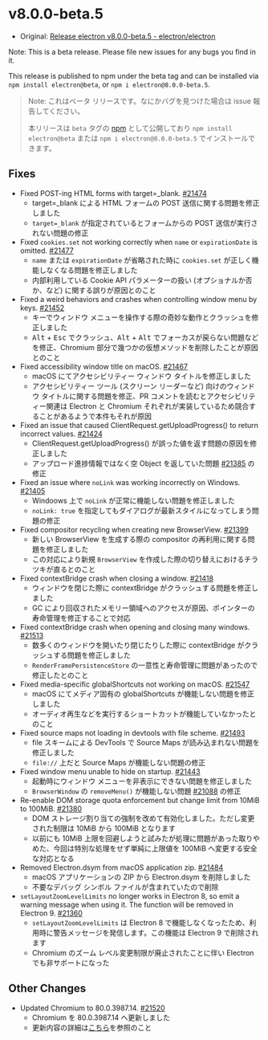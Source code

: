 # v8.0.0-beta.5

- Original: [Release electron v8.0.0-beta.5 - electron/electron](https://github.com/electron/electron/releases/tag/v8.0.0-beta.5)

Note: This is a beta release. Please file new issues for any bugs you find in it.

This release is published to npm under the beta tag and can be installed via `npm install electron@beta`, or `npm i electron@8.0.0-beta.5`.

> Note: これはベータ リリースです。なにかバグを見つけた場合は issue 報告してください。
>
> 本リリースは `beta` タグの [npm](https://www.npmjs.com/package/electron) として公開しており `npm install electron@beta` または `npm i electron@8.0.0-beta.5` でインストールできます。

## Fixes

- Fixed POST-ing HTML forms with target=_blank. [#21474](https://github.com/electron/electron/pull/21474)
  - target=_blank による HTML フォームの POST 送信に関する問題を修正しました
  - `target=_blank` が指定されているとフォームからの POST 送信が実行されない問題の修正
- Fixed `cookies.set` not working correctly when `name` or `expirationDate` is omitted. [#21477](https://github.com/electron/electron/pull/21477)
  - `name` または `expirationDate` が省略された時に `cookies.set` が正しく機能しなくなる問題を修正しました
  - 内部利用している Cookie API パラメーターの扱い (オプショナルか否か、など) に関する誤りが原因とのこと
- Fixed a weird behaviors and crashes when controlling window menu by keys. [#21452](https://github.com/electron/electron/pull/21452)
  - キーでウィンドウ メニューを操作する際の奇妙な動作とクラッシュを修正しました
  - <kbd>Alt</kbd> + <kbd>Esc</kbd> でクラッシュ、<kbd>Alt</kbd> + <kbd>Alt</kbd> でフォーカスが戻らない問題などを修正、Chromium 部分で幾つかの仮想メソッドを削除したことが原因とのこと
- Fixed accessibility window title on macOS. [#21467](https://github.com/electron/electron/pull/21467)
  - macOS にてアクセシビリティー ウィンドウ タイトルを修正しました
  - アクセシビリティー ツール (スクリーン リーダーなど) 向けのウィンドウ タイトルに関する問題を修正、PR コメントを読むとアクセシビリティー関連は Electron と Chromium それぞれが実装しているため競合することがあるようで本件もそれが原因
- Fixed an issue that caused ClientRequest.getUploadProgress() to return incorrect values. [#21424](https://github.com/electron/electron/pull/21424)
  - ClientRequest.getUploadProgress() が誤った値を返す問題の原因を修正しました
  - アップロード進捗情報ではなく空 Object を返していた問題 [#21385](https://github.com/electron/electron/pull/21388) の修正
- Fixed an issue where `noLink` was working incorrectly on Windows. [#21405](https://github.com/electron/electron/pull/21405)
  - Windoows 上で `noLink` が正常に機能しない問題を修正しました
  - `noLink: true` を指定してもダイアログが最新スタイルになってしまう問題の修正
- Fixed compositor recycling when creating new BrowserView. [#21399](https://github.com/electron/electron/pull/21399)
  - 新しい BrowserView を生成する際の compositor の再利用に関する問題を修正しました
  - この対応により新規 `BrowserView` を作成した際の切り替えにおけるチラツキが直るとのこと
- Fixed contextBridge crash when closing a window. [#21418](https://github.com/electron/electron/pull/21418)
  - ウィンドウを閉じた際に contextBridge がクラッシュする問題を修正しました
  - GC により回収されたメモリー領域へのアクセスが原因、ポインターの寿命管理を修正することで対応
- Fixed contextBridge crash when opening and closing many windows. [#21513](https://github.com/electron/electron/pull/21513)
  - 数多くのウィンドウを開いたり閉じたりした際に contextBridge がクラッシュする問題を修正しました
  - `RenderFramePersistenceStore` の一意性と寿命管理に問題があったので修正したとのこと
- Fixed media-specific globalShortcuts not working on macOS. [#21547](https://github.com/electron/electron/pull/21547)
  - macOS にてメディア固有の globalShortcuts が機能しない問題を修正しました
  - オーディオ再生などを実行するショートカットが機能していなかったとのこと
- Fixed source maps not loading in devtools with file scheme. [#21493](https://github.com/electron/electron/pull/21493)
  - file スキームによる DevTools で Source Maps が読み込まれない問題を修正しました
  - `file://` 上だと Source Maps が機能しない問題の修正
- Fixed window menu unable to hide on startup. [#21443](https://github.com/electron/electron/pull/21443)
  - 起動時にウィンドウ メニューを非表示にできない問題を修正しました
  - `BrowserWindow` の `removeMenu()` が機能しない問題 [#21088](https://github.com/electron/electron/issues/21088) の修正
- Re-enable DOM storage quota enforcement but change limit from 10MiB to 100MiB. [#21380](https://github.com/electron/electron/pull/21380)
  - DOM ストレージ割り当ての強制を改めて有効化しました。ただし変更された制限は 10MiB から 100MiB となります
  - 以前にも 10MiB 上限を回避しようと試みたが処理に問題があった取りやめた、今回は特別な処理をせず単純に上限値を 100MiB へ変更する安全な対応となる
- Removed Electron.dsym from macOS application zip. [#21484](https://github.com/electron/electron/pull/21484)
  - macOS アプリケーションの ZIP から Electron.dsym を削除しました
  - 不要なデバッグ シンボル ファイルが含まれていたので削除
- `setLayoutZoomLevelLimits` no longer works in Electron 8, so emit a warning message when using it. The function will be removed in Electron 9. [#21360](https://github.com/electron/electron/pull/21360)
  - `setLayoutZoomLevelLimits` は Electron 8 で機能しなくなったため、利用時に警告メッセージを発信します。この機能は Electron 9 で削除されます
  - Chromium のズーム レベル変更制限が廃止されたことに伴い Electron でも非サポートになった

## Other Changes

- Updated Chromium to 80.0.3987.14. [#21520](https://github.com/electron/electron/pull/21520)
  - Chromium を 80.0.3987.14 へ更新しました
  - 更新内容の詳細は[こちら](https://chromium.googlesource.com/chromium/src/+log/80.0.3987.5..80.0.3987.14?n=10000&pretty=fuller)を参照のこと
